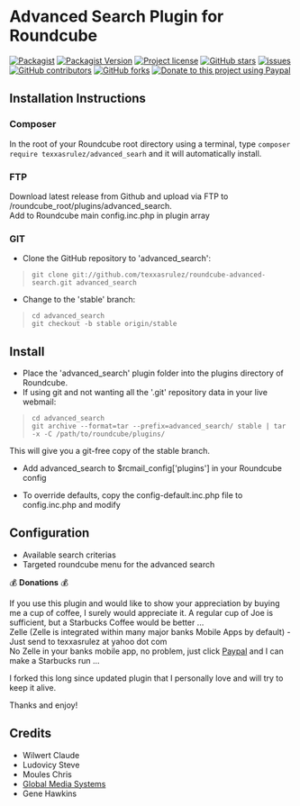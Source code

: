 # Advanced Search Plugin for Roundcube

[![Packagist](https://img.shields.io/packagist/dt/texxasrulez/advanced_search?style=plastic&labelColor=blue&color=gold)](https://packagist.org/packages/texxasrulez/advanced_search)
[![Packagist Version](https://img.shields.io/packagist/v/texxasrulez/advanced_search?style=plastic&logo=packagist&logoColor=white&labelColor=blue&color=limegreen)](https://packagist.org/packages/texxasrulez/advanced_search)
[![Project license](https://img.shields.io/github/license/texxasrulez/advanced_search?style=plastic&labelColor=blue&color=coral)](https://github.com/texxasrulez/advanced_search/LICENSE)
[![GitHub stars](https://img.shields.io/github/stars/texxasrulez/advanced_search?style=plastic&logo=github&labelColor=blue&color=deepskyblue)](https://github.com/texxasrulez/advanced_search/stargazers)
[![issues](https://img.shields.io/github/issues/texxasrulez/advanced_search?style=plastic&labelColor=blue&color=aqua)](https://github.com/texxasrulez/advanced_search/issues)
[![GitHub contributors](https://img.shields.io/github/contributors/texxasrulez/advanced_search?style=plastic&logo=github&logoColor=white&labelColor=blue&color=orchid)](https://github.com/texxasrulez/advanced_search/graphs/contributors)
[![GitHub forks](https://img.shields.io/github/forks/texxasrulez/advanced_search?style=plastic&logo=github&logoColor=white&labelColor=blue&color=darkorange)](https://github.com/texxasrulez/advanced_search/forks)
[![Donate to this project using Paypal](https://img.shields.io/badge/paypal-money_please-blue.svg?style=plastic&labelColor=blue&color=forestgreen&logo=paypal)](https://www.paypal.me/texxasrulez)

## Installation Instructions

### Composer
In the root of your Roundcube root directory using a terminal, type `composer require texxasrulez/advanced_searh` and it will automatically install.

### FTP
Download latest release from Github and upload via FTP to /roundcube_root/plugins/advanced_search.  
Add to Roundcube main config.inc.php in plugin array  

### GIT
* Clone the GitHub repository to 'advanced_search':

 >     git clone git://github.com/texxasrulez/roundcube-advanced-search.git advanced_search

* Change to the 'stable' branch:

 >     cd advanced_search
 >     git checkout -b stable origin/stable

## Install

* Place the 'advanced_search' plugin folder into the plugins directory of Roundcube.
* If using git and not wanting all the '.git' repository data in your live webmail:

 >     cd advanced_search
 >     git archive --format=tar --prefix=advanced_search/ stable | tar -x -C /path/to/roundcube/plugins/

  This will give you a git-free copy of the stable branch.
* Add advanced_search to $rcmail_config['plugins'] in your Roundcube config

* To override defaults, copy the config-default.inc.php file to config.inc.php and modify

## Configuration

* Available search criterias 
* Targeted roundcube menu for the advanced search

:moneybag: **Donations** :moneybag:

If you use this plugin and would like to show your appreciation by buying me a cup of coffee, I surely would appreciate it. A regular cup of Joe is sufficient, but a Starbucks Coffee would be better ... \
Zelle (Zelle is integrated within many major banks Mobile Apps by default) - Just send to texxasrulez at yahoo dot com \
No Zelle in your banks mobile app, no problem, just click [Paypal](https://paypal.me/texxasrulez?locale.x=en_US) and I can make a Starbucks run ...

I forked this long since updated plugin that I personally love and will try to keep it alive.

Thanks and enjoy!

## Credits

* Wilwert Claude
* Ludovicy Steve
* Moules Chris
* [Global Media Systems](http://www.gms.lu)
* Gene Hawkins
